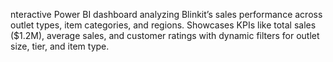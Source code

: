 nteractive Power BI dashboard analyzing Blinkit’s sales performance across outlet types, item categories, and regions. Showcases KPIs like total sales ($1.2M), average sales, and customer ratings with dynamic filters for outlet size, tier, and item type.
